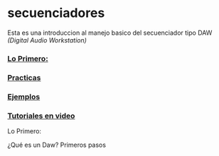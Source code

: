 secuenciadores
==============

Esta es una introduccion al manejo basico del secuenciador tipo DAW *(Digital Audio Workstation)*


### [Lo Primero:](loprimero.md)

### [Practicas](practicas.md)

### [Ejemplos](ejemplos.md)

### [Tutoriales en video](linkyoutube)


Lo Primero:

¿Qué es un Daw?
Primeros pasos

